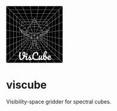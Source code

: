 <picture>
  <source media="(prefers-color-scheme: dark)" srcset="https://github.com/mjyb16/viscub/blob/main/Viscube_logo.svg" width="30%" height="30%">
  <source media="(prefers-color-scheme: light)" srcset="https://github.com/mjyb16/viscube/blob/main/Viscube_logo.svg" width="30%" height="30%">
  <img alt="SuperMAGE logo" src="https://github.com/mjyb16/viscube/blob/main/Viscube_logo.svg" width="30%">
</picture>

# viscube
Visibility-space gridder for spectral cubes.
